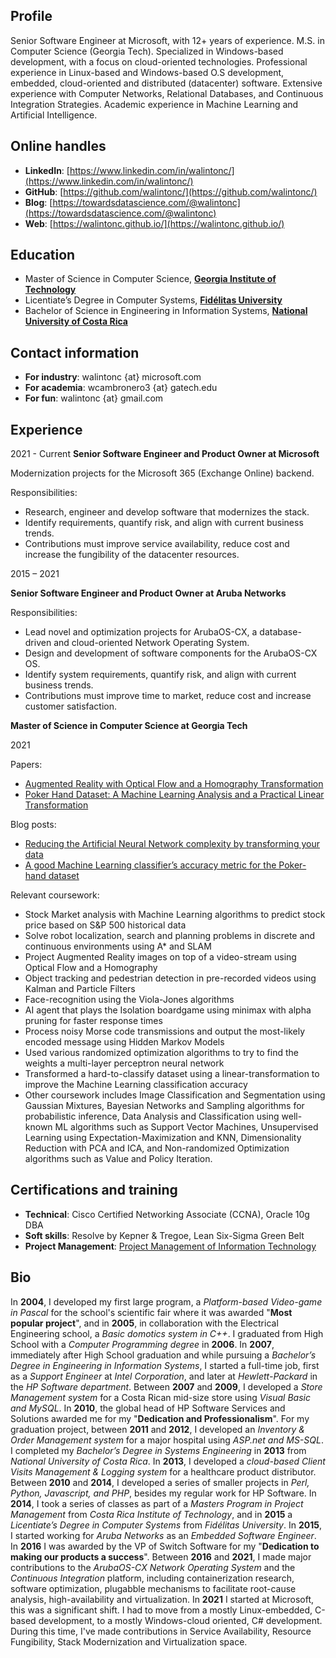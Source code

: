 ## Profile
Senior Software Engineer at Microsoft, with 12+ years of experience. M.S. in Computer Science (Georgia Tech). Specialized in Windows-based development, with a focus on cloud-oriented technologies. Professional experience in Linux-based and Windows-based O.S development, embedded, cloud-oriented and distributed (datacenter) software. Extensive experience with Computer Networks, Relational Databases, and Continuous Integration Strategies. Academic experience in Machine Learning and Artificial Intelligence.

## Online handles
- **LinkedIn**: [https://www.linkedin.com/in/walintonc/](https://www.linkedin.com/in/walintonc/)
- **GitHub**: [https://github.com/walintonc/](https://github.com/walintonc/)
- **Blog**: [https://towardsdatascience.com/@walintonc](https://towardsdatascience.com/@walintonc)
- **Web**: [https://walintonc.github.io/](https://walintonc.github.io/)

## Education
- Master of Science in Computer Science, [**Georgia Institute of Technology**](https://www.cc.gatech.edu/future/masters/mscs)
- Licentiate’s Degree in Computer Systems, [**Fidélitas University**](https://ufidelitas.ac.cr/office-of-global-strategies/)
- Bachelor of Science in Engineering in Information Systems, [**National University of Costa Rica**](https://en.wikipedia.org/wiki/National_University_of_Costa_Rica)

## Contact information
- **For industry**: walintonc {at} microsoft.com
- **For academia**: wcambronero3 {at} gatech.edu
- **For fun**:      walintonc {at} gmail.com


## Experience

2021 - Current
**Senior Software Engineer and Product Owner at Microsoft**

Modernization projects for the Microsoft 365 (Exchange Online) backend.

Responsibilities:
- Research, engineer and develop software that modernizes the stack.
- Identify requirements, quantify risk, and align with current business trends.
- Contributions must improve service availability, reduce cost and increase the fungibility of the datacenter resources.

2015 – 2021

**Senior Software Engineer and Product Owner at Aruba Networks**

Responsibilities:

- Lead novel and optimization projects for ArubaOS-CX, a database-driven and cloud-oriented Network Operating System.
- Design and development of software components for the ArubaOS-CX OS.
- Identify system requirements, quantify risk, and align with current business trends.
- Contributions must improve time to market, reduce cost and increase customer satisfaction.

**Master of Science in Computer Science at Georgia Tech**

2021

Papers:
- [Augmented Reality with Optical Flow and a Homography Transformation][paper-cv-augmented-reality]
- [Poker Hand Dataset: A Machine Learning Analysis and a Practical Linear Transformation][paper-ml-poker-hand]

Blog posts:
- [Reducing the Artificial Neural Network complexity by transforming your data][blog-ml-pokerhand-transformation]
- [A good Machine Learning classifier’s accuracy metric for the Poker-hand dataset][blog-ml-pokerhand-metric]

Relevant coursework:
- Stock Market analysis with Machine Learning algorithms to predict stock price based on S&P 500 historical data
- Solve robot localization, search and planning problems in discrete and continuous environments using A* and SLAM
- Project Augmented Reality images on top of a video-stream using Optical Flow and a Homography
- Object tracking and pedestrian detection in pre-recorded videos using Kalman and Particle Filters
- Face-recognition using the Viola-Jones algorithms
- AI agent that plays the Isolation  boardgame using minimax with alpha pruning for faster response times
- Process noisy Morse code transmissions and output the most-likely encoded message using Hidden Markov Models
- Used various randomized optimization algorithms to try to find the weights a multi-layer perceptron neural network
- Transformed a hard-to-classify dataset using a linear-transformation to improve the Machine Learning classification accuracy
- Other coursework includes Image Classification and Segmentation using Gaussian Mixtures, Bayesian Networks and Sampling algorithms for probabilistic inference, Data Analysis and Classification using well-known ML algorithms such as Support Vector Machines, Unsupervised Learning using Expectation-Maximization and KNN, Dimensionality Reduction with PCA and ICA, and Non-randomized Optimization algorithms such as Value and Policy Iteration.

## Certifications and training
- **Technical**: Cisco Certified Networking Associate (CCNA), Oracle 10g DBA
- **Soft skills**: Resolve by Kepner & Tregoe, Lean Six-Sigma Green Belt
- **Project Management**: [Project Management of Information Technology](https://www.tec.ac.cr/programas-academicos/maestria-gerencia-proyectos)

## Bio
In **2004**, I developed my first large program, a *Platform-based Video-game in Pascal* for the school's scientific fair where it was awarded  "**Most popular project**", and in **2005**, in collaboration with the Electrical Engineering school, a *Basic domotics system in C++*. I graduated from High School with a *Computer Programming degree* in **2006**. In **2007**, immediately after High School graduation and while pursuing a *Bachelor’s Degree in Engineering in Information Systems*, I started a full-time job, first as a *Support Engineer* at *Intel Corporation*, and later at *Hewlett-Packard* in the *HP Software department*. Between **2007** and **2009**, I developed a *Store Management system* for a Costa Rican mid-size store using *Visual Basic and MySQL*. In **2010**, the global head of HP Software Services and Solutions awarded me for my "**Dedication and Professionalism**". For my graduation project, between **2011** and **2012**, I developed an *Inventory & Order Management system* for a major hospital using *ASP.net and MS-SQL*. I completed my *Bachelor’s Degree in Systems Engineering* in **2013** from *National University of Costa Rica*.  In **2013**, I developed a *cloud-based Client Visits Management & Logging system* for a healthcare product distributor. Between **2010** and **2014**, I developed a series of smaller projects in *Perl, Python, Javascript, and PHP*, besides my regular work for HP Software. In **2014**, I took a series of classes as part of a *Masters Program in Project Management* from *Costa Rica Institute of Technology*, and in **2015** a *Licentiate’s Degree in Computer Systems* from *Fidélitas University*. In **2015**, I started working for *Aruba Networks* as an *Embedded Software Engineer*. In **2016** I was awarded by the VP of Switch Software for my "**Dedication to making our products a success**". Between **2016** and **2021**, I made major contributions to the *ArubaOS-CX Network Operating System* and the *Continuous Integration* platform, including containerization research, software optimization, plugabble mechanisms to facilitate root-cause analysis, high-availability and virtualization. In **2021** I started at Microsoft, this was a significant shift. I had to move from a mostly Linux-embedded, C-based development, to a mostly Windows-cloud oriented, C# development. During this time, I've made contributions in Service Availability, Resource Fungibility, Stack Modernization and Virtualization space.

<!-- Links -->

[paper-ml-poker-hand]: papers/ml_pokerhand.pdf
[paper-cv-augmented-reality]: papers/cv_augmented_reality.pdf
[blog-ml-pokerhand-metric]: https://towardsdatascience.com/a-good-machine-learning-classifiers-accuracy-metric-for-the-poker-hand-dataset-44cc3456b66d
[blog-ml-pokerhand-transformation]: https://towardsdatascience.com/reducing-the-artificial-neural-network-complexity-by-transforming-your-data-37ff50d94562
